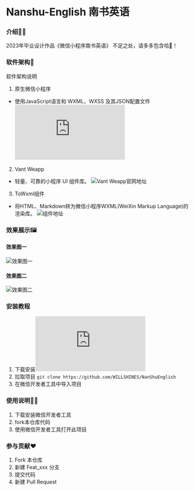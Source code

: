 # Nanshu-English 南书英语

### 介绍👩‍💻

2023年毕业设计作品《微信小程序南书英语》
不足之处，请多多包含哈🤝！

### 软件架构🚀

软件架构说明
1. 原生微信小程序
* 使用JavaScript语言和 WXML、WXSS 及其JSON配置文件 ![微信小程序开发文档](https://developers.weixin.qq.com/doc/offiaccount/Getting_Started/Overview.html)
2. Vant Weapp
* 轻量、可靠的小程序 UI 组件库。 ![Vant Weapp官网地址](https://vant-contrib.gitee.io/vant-weapp/#/quickstart)
3. ToWxml组件
* 将HTML、Markdown转为微信小程序WXML(WeiXin Markup Language)的渲染库。 ![组件地址](https://github.com/sbfkcel/towxml)
  
### 效果展示🖼️

#### 效果图一

![效果图一](https://github.com/WILLSHINES/NanShuEnglish/blob/master/images/%E6%95%88%E6%9E%9C6.png?raw=true)
#### 效果图二
![效果图二](https://github.com/WILLSHINES/NanShuEnglish/blob/master/images/%E6%95%88%E6%9E%9C5.png?raw=true)

### 安装教程

1. 下载安装![微信开发者工具下载地址](https://developers.weixin.qq.com/miniprogram/dev/devtools/devtools.html)
2. 拉取项目 `git clone https://github.com/WILLSHINES/NanShuEnglish`
3. 在微信开发者工具中导入项目

### 使用说明🧑‍💻

1.  下载安装微信开发者工具
2.  fork本仓库代码
3.  使用微信开发者工具打开此项目

### 参与贡献❤️

1.  Fork 本仓库
2.  新建 Feat_xxx 分支
3.  提交代码
4.  新建 Pull Request


